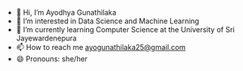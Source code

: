 - 👋 Hi, I’m Ayodhya Gunathilaka
- 👀 I’m interested in Data Science and Machine Learning
- 🌱 I’m currently learning Computer Science at the University of Sri Jayewardenepura
- 📫 How to reach me ayogunathilaka25@gmail.com
- 😄 Pronouns: she/her

<!---
ayodhyag/ayodhyag is a ✨ special ✨ repository because its `README.md` (this file) appears on your GitHub profile.
You can click the Preview link to take a look at your changes.
--->
